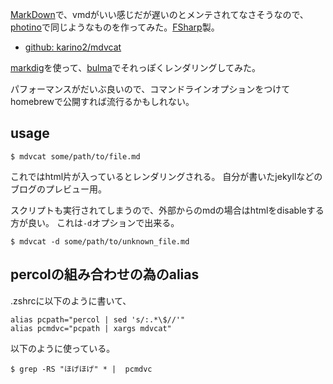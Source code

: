 [MarkDown](MarkDown)で、vmdがいい感じだが遅いのとメンテされてなさそうなので、[photino](photino)で同じようなものを作ってみた。[FSharp](FSharp)製。

- [github: karino2/mdvcat](https://github.com/karino2/mdvcat)

[markdig](https://github.com/xoofx/markdig)を使って、[bulma](bulma)でそれっぽくレンダリングしてみた。

パフォーマンスがだいぶ良いので、コマンドラインオプションをつけてhomebrewで公開すれば流行るかもしれない。

## usage

```
$ mdvcat some/path/to/file.md
```

これではhtml片が入っているとレンダリングされる。
自分が書いたjekyllなどのブログのプレビュー用。

スクリプトも実行されてしまうので、外部からのmdの場合はhtmlをdisableする方が良い。
これは`-d`オプションで出来る。

```
$ mdvcat -d some/path/to/unknown_file.md
```
## percolの組み合わせの為のalias

.zshrcに以下のように書いて、

```
alias pcpath="percol | sed 's/:.*\$//'"
alias pcmdvc="pcpath | xargs mdvcat"
```

以下のように使っている。

```
$ grep -RS "ほげほげ" * |  pcmdvc
```